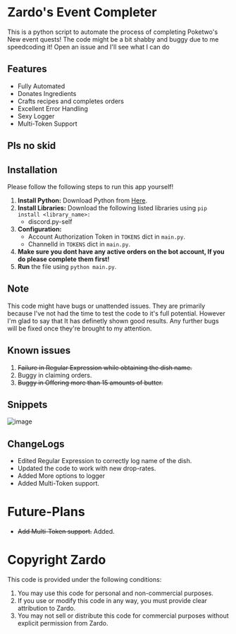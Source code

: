 
# Zardo's Event Completer 

This is a python script to automate the process of completing Poketwo's New event quests! The code might be a bit shabby and buggy due to me speedcoding it! Open an issue and I'll see what I can do

## Features
- Fully Automated
- Donates Ingredients
- Crafts recipes and completes orders
- Excellent Error Handling
- Sexy Logger
- Multi-Token Support
## Pls no skid

## Installation

Please follow the following steps to run this app yourself!

1. **Install Python:** Download Python from [Here](https://www.python.org/downloads/).
2. **Install Libraries:** Download the following listed libraries using ```pip install <library_name>:```
   - discord.py-self
3. **Configuration:**
   - Account Authorization Token in `TOKENS` dict in `main.py`.
   - ChannelId in `TOKENS` dict in `main.py`.
4. **Make sure you dont have any active orders on the bot account, If you do please complete them first!**
4. **Run** the file using `python main.py`.



## Note
This code might have bugs or unattended issues. They are primarily because I've not had the time to test the code to it's full potential. However I'm glad to say that It has definetly shown good results. Any further bugs will be fixed once they're brought to my attention.


## Known issues
1. ~~Failure in Regular Expression while obtaining the dish name.~~
2. Buggy in claiming orders.
3. ~~Buggy in Offering more than 15 amounts of butter.~~

## Snippets 
![image](https://github.com/sleepyzardo/poketwo-event-completer/assets/88527682/2ce5827b-f4d6-4a35-ad27-b531e04eea62)




## ChangeLogs
- Edited Regular Expression to correctly log name of the dish.
- Updated the code to work with new drop-rates.
- Added More options to logger
- Added Multi-Token support.

# Future-Plans
- ~~Add Multi-Token support.~~ Added.




# Copyright Zardo

This code is provided under the following conditions:
1. You may use this code for personal and non-commercial purposes.
2. If you use or modify this code in any way, you must provide clear attribution to Zardo.
3. You may not sell or distribute this code for commercial purposes without explicit permission from Zardo.

